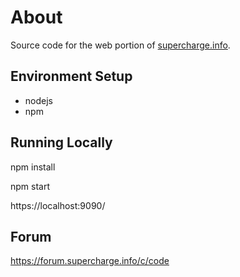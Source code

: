 # About

Source code for the web portion of [supercharge.info](https://supercharge.info).

## Environment Setup

* nodejs
* npm


## Running Locally

npm install

npm start

https://localhost:9090/


## Forum

https://forum.supercharge.info/c/code